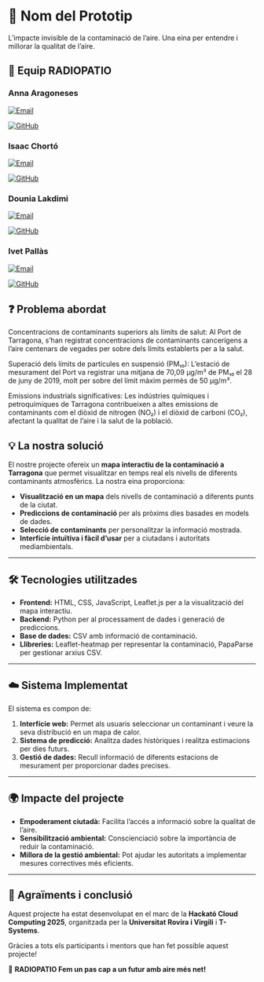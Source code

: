 # 📌 Nom del Prototip

L’impacte invisible de la contaminació de l’aire. Una eina per entendre i millorar la qualitat de l’aire.

## 👥 Equip RADIOPATIO

### **Anna Aragoneses**

[![Email](https://img.shields.io/badge/Email-<adreca-correu1>-blue)](mailto:<anna.aragoneses@estudiants.urv.cat>)

[![GitHub](https://img.shields.io/badge/GitHub-<nom-usuari-github1>-black?logo=github)](https://github.com/aragoneses)

### **Isaac Chortó** 

[![Email](https://img.shields.io/badge/Email-<adreca-correu2>-blue)](mailto:<isaac.chorto@estudiants.urv.cat>)

[![GitHub](https://img.shields.io/badge/GitHub-<nom-usuari-github2>-black?logo=github)](https://github.com/IsaacChorto)


### **Dounia Lakdimi**

[![Email](https://img.shields.io/badge/Email-<adreca-correu3>-blue)](mailto:<dounia.lakdimi@estudiants.urv.cat>)

[![GitHub](https://img.shields.io/badge/GitHub-<nom-usuari-github3>-black?logo=github)](https://github.com/Douuniia22)


### **Ivet Pallàs**  

[![Email](https://img.shields.io/badge/Email-<adreca-correu4>-blue)](mailto:<ivet.pallas@estudiants.urv.cat>)

[![GitHub](https://img.shields.io/badge/GitHub-<nom-usuari-github4>-black?logo=github)](https://github.com/iveet8)


## ❓ Problema abordat

Concentracions de contaminants superiors als límits de salut: Al Port de Tarragona, s’han registrat concentracions de contaminants cancerígens a l’aire centenars de vegades per sobre dels límits establerts per a la salut. 

Superació dels límits de partícules en suspensió (PM₁₀): L’estació de mesurament del Port va registrar una mitjana de 70,09 µg/m³ de PM₁₀ el 28 de juny de 2019, molt per sobre del límit màxim permès de 50 µg/m³.

Emissions industrials significatives: Les indústries químiques i petroquímiques de Tarragona contribueixen a altes emissions de contaminants com el diòxid de nitrogen (NO₂) i el diòxid de carboni (CO₂), afectant la qualitat de l’aire i la salut de la població.

## 💡 La nostra solució

El nostre projecte ofereix un **mapa interactiu de la contaminació a Tarragona** que permet visualitzar en temps real els nivells de diferents contaminants atmosfèrics. La nostra eina proporciona:

- **Visualització en un mapa** dels nivells de contaminació a diferents punts de la ciutat.
- **Prediccions de contaminació** per als pròxims dies basades en models de dades.
- **Selecció de contaminants** per personalitzar la informació mostrada.
- **Interfície intuïtiva i fàcil d’usar** per a ciutadans i autoritats mediambientals.

---

## 🛠️ Tecnologies utilitzades

- **Frontend:** HTML, CSS, JavaScript, Leaflet.js per a la visualització del mapa interactiu.
- **Backend:** Python per al processament de dades i generació de prediccions.
- **Base de dades:** CSV amb informació de contaminació.
- **Llibreries:** Leaflet-heatmap per representar la contaminació, PapaParse per gestionar arxius CSV.

---

## ☁️ Sistema Implementat

El sistema es compon de:

1. **Interfície web:** Permet als usuaris seleccionar un contaminant i veure la seva distribució en un mapa de calor.
2. **Sistema de predicció:** Analitza dades històriques i realitza estimacions per dies futurs.
3. **Gestió de dades:** Recull informació de diferents estacions de mesurament per proporcionar dades precises.

---

## 🌍 Impacte del projecte

- **Empoderament ciutadà:** Facilita l’accés a informació sobre la qualitat de l’aire.
- **Sensibilització ambiental:** Conscienciació sobre la importància de reduir la contaminació.
- **Millora de la gestió ambiental:** Pot ajudar les autoritats a implementar mesures correctives més eficients.

---

## 🙌 Agraïments i conclusió

Aquest projecte ha estat desenvolupat en el marc de la **Hackató Cloud Computing 2025**, organitzada per la **Universitat Rovira i Virgili** i **T-Systems**. 

Gràcies a tots els participants i mentors que han fet possible aquest projecte!

🚀 **RADIOPATIO Fem un pas cap a un futur amb aire més net!**
